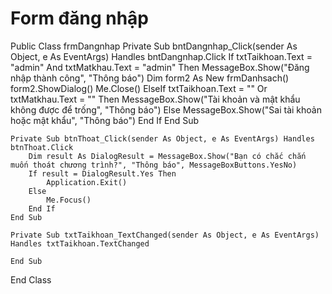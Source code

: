 # Form đăng nhập
Public Class frmDangnhap
    Private Sub bntDangnhap_Click(sender As Object, e As EventArgs) Handles bntDangnhap.Click
        If txtTaikhoan.Text = "admin" And txtMatkhau.Text = "admin" Then
            MessageBox.Show("Đăng nhập thành công", "Thông báo")
            Dim form2 As New frmDanhsach()
            form2.ShowDialog()
            Me.Close()
        ElseIf txtTaikhoan.Text = "" Or txtMatkhau.Text = "" Then
            MessageBox.Show("Tài khoản và mật khẩu không được để trống", "Thông báo")
        Else
            MessageBox.Show("Sai tài khoản hoặc mật khẩu", "Thông báo")
        End If
    End Sub

    Private Sub btnThoat_Click(sender As Object, e As EventArgs) Handles btnThoat.Click
        Dim result As DialogResult = MessageBox.Show("Bạn có chắc chắn muốn thoát chương trình?", "Thông báo", MessageBoxButtons.YesNo)
        If result = DialogResult.Yes Then
            Application.Exit()
        Else
            Me.Focus()
        End If
    End Sub

    Private Sub txtTaikhoan_TextChanged(sender As Object, e As EventArgs) Handles txtTaikhoan.TextChanged

    End Sub
End Class
